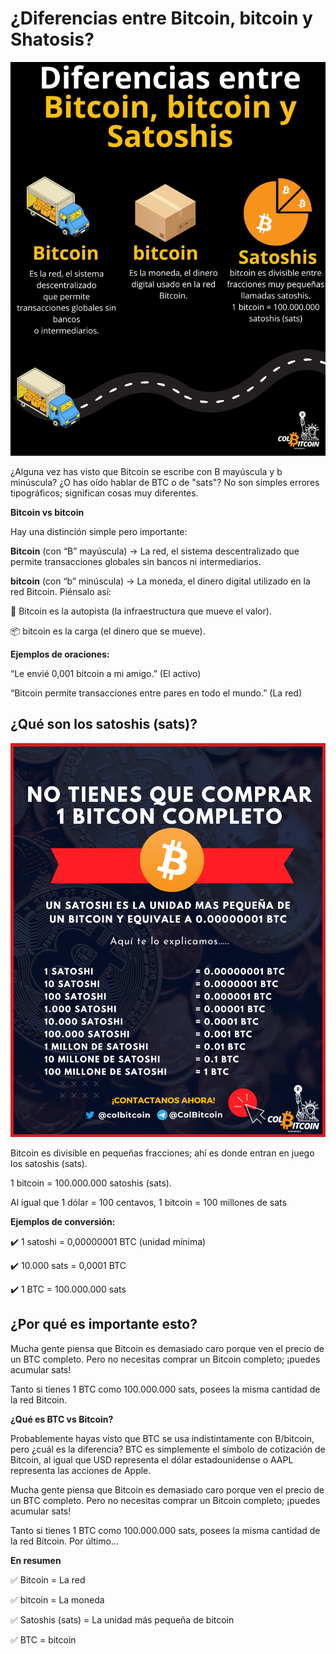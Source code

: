 # ¿Diferencias entre Bitcoin, bitcoin y Shatosis?


![libro blanco](./assets/images/Bitcoin-bitcoin-sats.jpg)



¿Alguna vez has visto que Bitcoin se escribe con B mayúscula y b minúscula? ¿O has oído hablar de BTC o de "sats"? No son simples errores tipográficos; significan cosas muy diferentes.

**Bitcoin vs bitcoin**

Hay una distinción simple pero importante:

**Bitcoin** (con “B” mayúscula) → La red, el sistema descentralizado que permite transacciones globales sin bancos ni intermediarios.

**bitcoin** (con “b” minúscula) → La moneda, el dinero digital utilizado en la red Bitcoin.
Piénsalo así:

🚛 Bitcoin es la autopista (la infraestructura que mueve el valor).

📦 bitcoin es la carga (el dinero que se mueve).

**Ejemplos de oraciones:**

“Le envié 0,001 bitcoin a mi amigo.” (El activo)

“Bitcoin permite transacciones entre pares en todo el mundo.” (La red)

## ¿Qué son los satoshis (sats)?

![libro blanco](./assets/images/satoshis.png)

Bitcoin es divisible en pequeñas fracciones; ahí es donde entran en juego los satoshis (sats).

1 bitcoin = 100.000.000 satoshis (sats).

Al igual que 1 dólar = 100 centavos, 1 bitcoin = 100 millones de sats

**Ejemplos de conversión:**

✔️ 1 satoshi = 0,00000001 BTC (unidad mínima)

✔️ 10.000 sats = 0,0001 BTC

✔️ 1 BTC = 100.000.000 sats

## ¿Por qué es importante esto?

Mucha gente piensa que Bitcoin es demasiado caro porque ven el precio de un BTC completo. Pero no necesitas comprar un Bitcoin completo; ¡puedes acumular sats!

Tanto si tienes 1 BTC como 100.000.000 sats, posees la misma cantidad de la red Bitcoin.


**¿Qué es BTC vs Bitcoin?**

Probablemente hayas visto que BTC se usa indistintamente con B/bitcoin, pero ¿cuál es la diferencia? BTC es simplemente el símbolo de cotización de Bitcoin, al igual que USD representa el dólar estadounidense o AAPL representa las acciones de Apple.

Mucha gente piensa que Bitcoin es demasiado caro porque ven el precio de un BTC completo. Pero no necesitas comprar un Bitcoin completo; ¡puedes acumular sats!

Tanto si tienes 1 BTC como 100.000.000 sats, posees la misma cantidad de la red Bitcoin.
Por último...

**En resumen**


✅ Bitcoin = La red

✅ bitcoin = La moneda

✅ Satoshis (sats) = La unidad más pequeña de bitcoin

✅ BTC = bitcoin


